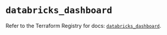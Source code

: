 # `databricks_dashboard`

Refer to the Terraform Registry for docs: [`databricks_dashboard`](https://registry.terraform.io/providers/databricks/databricks/1.67.0/docs/resources/dashboard).
